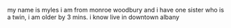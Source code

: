 my name is myles i am from monroe woodbury and i have one sister who is a twin, i am older by 3 mins. i know live in downtown albany
